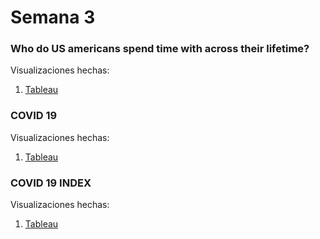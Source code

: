 # Semana 3

### Who do US americans spend time with across their lifetime?

Visualizaciones hechas:

1. [Tableau](https://martinezmanuelco.github.io/infovis/s3/tableau-.html)

### COVID 19

Visualizaciones hechas:

1. [Tableau](https://martinezmanuelco.github.io/infovis/s3/tableau-covid.html)


### COVID 19 INDEX

Visualizaciones hechas:

1. [Tableau](https://martinezmanuelco.github.io/infovis/s3/index.html)

